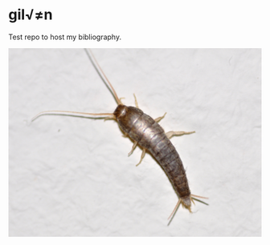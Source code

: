 gil√≠n
=====

Test repo to host my bibliography.

[<img src="gilin.jpg">](<https://ga.wikipedia.org/wiki/Gil%C3%ADn_(feithid)>)

